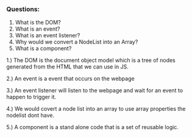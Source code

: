 ### Questions:
1. What is the DOM?
2. What is an event?
3. What is an event listener?
4. Why would we convert a NodeList into an Array?
5. What is a component? 


1.) The DOM is the document object model which is a tree of nodes generated from the HTML that we can use in JS.

2.) An event is a event that occurs on the webpage

3.) An event listener will listen to the webpage and wait for an event to happen to trigger it.

4.) We would covert a node list into an array to use array properties the nodelist dont have.

5.) A component is a stand alone code that is a set of reusable logic.